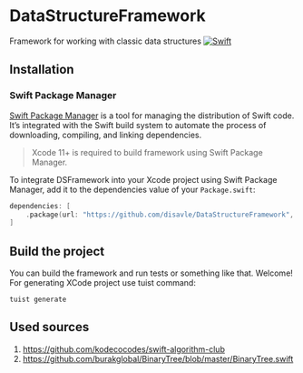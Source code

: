 # DataStructureFramework
Framework for working with classic data structures 
[![Swift](https://github.com/disavle/DataStructureFramework/actions/workflows/swift.yml/badge.svg?branch=main)](https://github.com/disavle/DataStructureFramework/actions/workflows/swift.yml)
## Installation
### Swift Package Manager
[Swift Package Manager](https://swift.org/package-manager/) is a tool for managing the distribution of Swift code. It’s integrated with the Swift build system to automate the process of downloading, compiling, and linking dependencies.

> Xcode 11+ is required to build framework using Swift Package Manager.

To integrate DSFramework into your Xcode project using Swift Package Manager, add it to the dependencies value of your `Package.swift`:

```swift
dependencies: [
    .package(url: "https://github.com/disavle/DataStructureFramework", .upToNextMajor(from: "1.0.2"))
]
```
## Build the project
You can build the framework and run tests or something like that. Welcome!
For generating XCode project use tuist command:
```
tuist generate
```
## Used sources
1. https://github.com/kodecocodes/swift-algorithm-club
2. https://github.com/burakglobal/BinaryTree/blob/master/BinaryTree.swift

